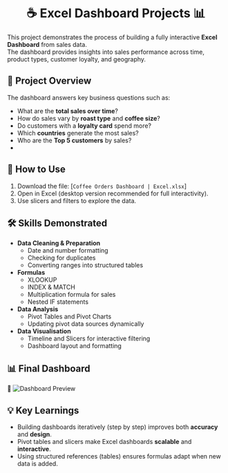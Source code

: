 <h1 align="center"> ☕ Excel Dashboard Projects 📊</h1>

This project demonstrates the process of building a fully interactive **Excel Dashboard** from sales data.  
The dashboard provides insights into sales performance across time, product types, customer loyalty, and geography. 

## 🎯 Project Overview
The dashboard answers key business questions such as:
- What are the **total sales over time**?
- How do sales vary by **roast type** and **coffee size**?
- Do customers with a **loyalty card** spend more?
- Which **countries** generate the most sales?
- Who are the **Top 5 customers** by sales?
- 
## 🚀 How to Use
1. Download the file: [`Coffee Orders Dashboard | Excel.xlsx`]  
2. Open in Excel (desktop version recommended for full interactivity).  
3. Use slicers and filters to explore the data.  

## 🛠 Skills Demonstrated
- **Data Cleaning & Preparation**
  - Date and number formatting
  - Checking for duplicates
  - Converting ranges into structured tables
- **Formulas**
  - XLOOKUP  
  - INDEX & MATCH  
  - Multiplication formula for sales  
  - Nested IF statements  
- **Data Analysis**
  - Pivot Tables and Pivot Charts  
  - Updating pivot data sources dynamically  
- **Data Visualisation**
  - Timeline and Slicers for interactive filtering  
  - Dashboard layout and formatting

 ## 📊 Final Dashboard
📌 ![Dashboard Preview](https://github.com/user-attachments/assets/9b8e5b6e-15a5-4710-a3f9-d8196c0fee00)  

## 💡 Key Learnings
- Building dashboards iteratively (step by step) improves both **accuracy** and **design**.  
- Pivot tables and slicers make Excel dashboards **scalable** and **interactive**.  
- Using structured references (tables) ensures formulas adapt when new data is added.






